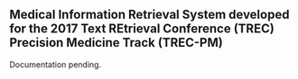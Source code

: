## Medical Information Retrieval System developed for the 2017 Text REtrieval Conference (TREC) Precision Medicine Track (TREC-PM)

Documentation pending.
